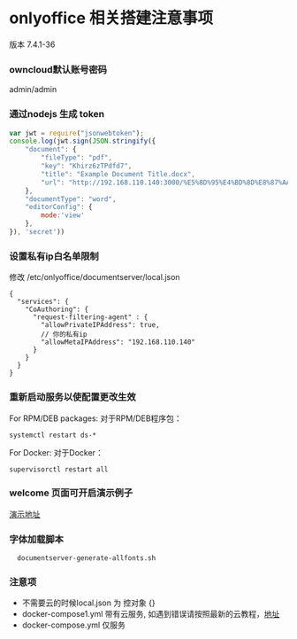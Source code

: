 # onlyoffice 相关搭建注意事项

版本 7.4.1-36

### owncloud默认账号密码

admin/admin

### 通过nodejs 生成 token

```javascript
var jwt = require("jsonwebtoken");
console.log(jwt.sign(JSON.stringify({
    "document": {
        "fileType": "pdf",
        "key": "Khirz6zTPdfd7",
        "title": "Example Document Title.docx",
        "url": "http://192.168.110.140:3000/%E5%8D%95%E4%BD%8D%E8%87%AA%E6%9F%A5(1).pdf"
    },
    "documentType": "word",
    "editorConfig": {
        mode:'view'
    },
}), 'secret'))
```

### 设置私有ip白名单限制

修改 /etc/onlyoffice/documentserver/local.json

```json5
{
  "services": {
    "CoAuthoring": {
      "request-filtering-agent" : {
        "allowPrivateIPAddress": true,
        // 你的私有ip
        "allowMetaIPAddress": "192.168.110.140"
      }
    }
  }
}
```

### 重新启动服务以使配置更改生效

For RPM/DEB packages: 对于RPM/DEB程序包：

```shell
systemctl restart ds-*
```

For Docker: 对于Docker：

```shell
supervisorctl restart all
```

### welcome 页面可开启演示例子

[演示地址](http://localhost:8080/welcome/)


### 字体加载脚本

```
  documentserver-generate-allfonts.sh
```
### 注意项

* 不需要云的时候local.json 为 控对象 {}
* docker-compose1.yml 带有云服务, 如遇到错误请按照最新的云教程，[地址](https://github.com/ONLYOFFICE/docker-onlyoffice-owncloud)
* docker-compose.yml 仅服务
